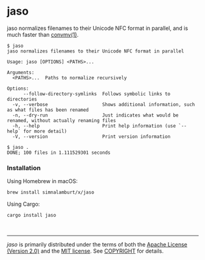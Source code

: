 jaso
========
jaso normalizes filenames to their Unicode NFC format in parallel, and is much
faster than [convmv(1)].

```console
$ jaso
jaso normalizes filenames to their Unicode NFC format in parallel

Usage: jaso [OPTIONS] <PATHS>...

Arguments:
  <PATHS>...  Paths to normalize recursively

Options:
      --follow-directory-symlinks  Follows symbolic links to directories
  -v, --verbose                    Shows additional information, such as what files has been renamed
  -n, --dry-run                    Just indicates what would be renamed, without actually renaming files
  -h, --help                       Print help information (use `--help` for more detail)
  -V, --version                    Print version information

$ jaso .
DONE; 100 files in 1.111529301 seconds
```

### Installation
Using Homebrew in macOS:
```bash
brew install simnalamburt/x/jaso
```

Using Cargo:
```bash
cargo install jaso
```

&nbsp;

--------
*jaso* is primarily distributed under the terms of both the [Apache License
(Version 2.0)] and the [MIT license]. See [COPYRIGHT] for details.

[convmv(1)]: https://linux.die.net/man/1/convmv
[MIT license]: LICENSE-MIT
[Apache License (Version 2.0)]: LICENSE-APACHE
[COPYRIGHT]: COPYRIGHT
